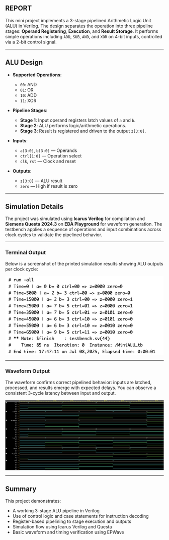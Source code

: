 ## REPORT

This mini project implements a 3-stage pipelined Arithmetic Logic Unit (ALU) in Verilog. The design separates the operation into three pipeline stages: **Operand Registering**, **Execution**, and **Result Storage**. It performs simple operations including `ADD`, `SUB`, `AND`, and `XOR` on 4-bit inputs, controlled via a 2-bit control signal.

---

## ALU Design

- **Supported Operations**:
  - `00`: AND
  - `01`: OR
  - `10`: ADD
  - `11`: XOR

- **Pipeline Stages**:
  - **Stage 1**: Input operand registers latch values of `a` and `b`.
  - **Stage 2**: ALU performs logic/arithmetic operations.
  - **Stage 3**: Result is registered and driven to the output `z[3:0]`.

- **Inputs**:
  - `a[3:0]`, `b[3:0]` — Operands
  - `ctrl[1:0]` — Operation select
  - `clk`, `rst` — Clock and reset

- **Outputs**:
  - `z[3:0]` — ALU result
  - `zero` — High if result is zero

---

## Simulation Details

The project was simulated using **Icarus Verilog** for compilation and **Siemens Questa 2024.3** on **EDA Playground** for waveform generation. The testbench applies a sequence of operations and input combinations across clock cycles to validate the pipelined behavior.

---

### Terminal Output

Below is a screenshot of the printed simulation results showing ALU outputs per clock cycle:

![ALU Terminal Output](alu3stage_disp.png)

---

### Waveform Output

The waveform confirms correct pipelined behavior: inputs are latched, processed, and results emerge with expected delays. You can observe a consistent 3-cycle latency between input and output.

![ALU Waveform](alu3stage_wave.png)

---

## Summary

This project demonstrates:

- A working 3-stage ALU pipeline in Verilog
- Use of control logic and case statements for instruction decoding
- Register-based pipelining to stage execution and outputs
- Simulation flow using Icarus Verilog and Questa
- Basic waveform and timing verification using EPWave


